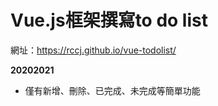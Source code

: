 # Vue.js框架撰寫to do list
 網址：https://rccj.github.io/vue-todolist/

**20202021**

- 僅有新增、刪除、已完成、未完成等簡單功能
